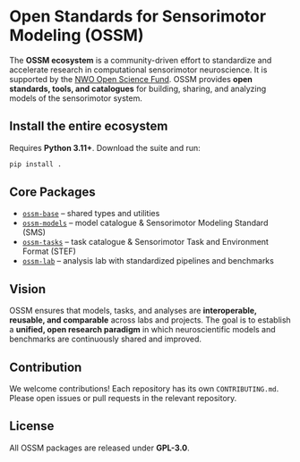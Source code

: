 # Open Standards for Sensorimotor Modeling (OSSM)

The **OSSM ecosystem** is a community-driven effort to standardize and accelerate research in computational sensorimotor neuroscience. It is supported by the [NWO Open Science Fund](https://www.nwo.nl/en/researchprogrammes/open-science/open-science-fund). OSSM provides **open standards, tools, and catalogues** for building, sharing, and analyzing models of the sensorimotor system.

## Install the entire ecosystem

Requires **Python 3.11+**. Download the suite and run:

```bash
pip install .
```

## Core Packages

- [`ossm-base`](https://github.com/ossm-team/ossm-base) – shared types and utilities  
- [`ossm-models`](https://github.com/ossm-team/ossm-models) – model catalogue & Sensorimotor Modeling Standard (SMS)  
- [`ossm-tasks`](https://github.com/ossm-team/ossm-tasks) – task catalogue & Sensorimotor Task and Environment Format (STEF)  
- [`ossm-lab`](https://github.com/ossm-team/ossm-lab) – analysis lab with standardized pipelines and benchmarks  

## Vision

OSSM ensures that models, tasks, and analyses are **interoperable, reusable, and comparable** across labs and projects. The goal is to establish a **unified, open research paradigm** in which neuroscientific models and benchmarks are continuously shared and improved.

## Contribution

We welcome contributions! Each repository has its own `CONTRIBUTING.md`.  
Please open issues or pull requests in the relevant repository.

## License

All OSSM packages are released under **GPL-3.0**.
